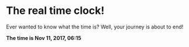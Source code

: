 # The real time clock!

Ever wanted to know what the time is? Well, your journey is about to end!

**The time is Nov 11, 2017, 06:15**